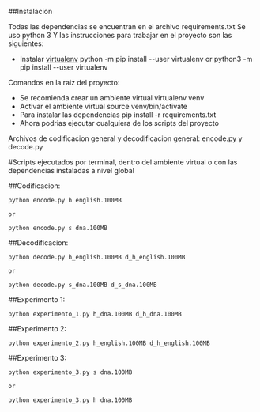 ##Instalacion

Todas las dependencias se encuentran en el archivo requirements.txt
Se uso python 3
Y las instrucciones para trabajar en el proyecto son las siguientes:

- Instalar [virtualenv](https://virtualenv.pypa.io/en/latest/installation.html)
  python -m pip install --user virtualenv
  or
  python3 -m pip install --user virtualenv

Comandos en la raiz del proyecto:

- Se recomienda crear un ambiente virtual
  virtualenv venv
- Activar el ambiente virtual
  source venv/bin/activate
- Para instalar las dependencias
  pip install -r requirements.txt
- Ahora podrias ejecutar cualquiera de los scripts del proyecto

Archivos de codificacion general y decodificacion general: encode.py y decode.py

#Scripts ejecutados por terminal, dentro del ambiente virtual o con las dependencias instaladas a nivel global

##Codificacion:

    python encode.py h english.100MB

    or

    python encode.py s dna.100MB

##Decodificacion:

    python decode.py h_english.100MB d_h_english.100MB

    or

    python decode.py s_dna.100MB d_s_dna.100MB

##Experimento 1:

    python experimento_1.py h_dna.100MB d_h_dna.100MB

##Experimento 2:

    python experimento_2.py h_english.100MB d_h_english.100MB

##Experimento 3:

    python experimento_3.py s dna.100MB

    or

    python experimento_3.py h dna.100MB
